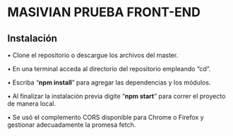 
# MASIVIAN PRUEBA FRONT-END

## Instalación

•	Clone el repositorio o descargue los archivos del master.

•	En una terminal acceda al directorio del repositorio empleando “cd”.

•	Escriba “**npm install**” para agregar las dependencias y los módulos.

•	Al finalizar la instalación previa digite “**npm start**” para correr el proyecto de manera local. 

•	Se usó el complemento CORS disponible para Chrome o Firefox y gestionar adecuadamente la promesa fetch.




